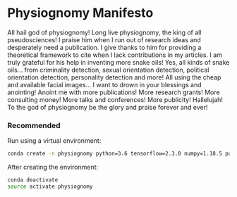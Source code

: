 # Physiognomy Manifesto
All hail god of physiognomy! Long live physiognomy, the king of all pseudosciences! I praise him when I run out of research ideas and desperately need a publication. I give thanks to him for providing a theoretical framework to cite when I lack contributions in my articles. I am truly grateful for his help in inventing more snake oils! Yes, all kinds of snake oils... from criminality detection, sexual orientation detection, political orientation detection, personality detection and more! All using the cheap and available facial images... I want to drown in your blessings and anointing! Anoint me with more publications! More research grants! More consulting money! More talks and conferences! More publicity! Hallelujah! To the god of physiognomy be the glory and praise forever and ever!

### Recommended
Run using a virtual environment:
```bash
conda create -n physiognomy python=3.6 tensorflow=2.3.0 numpy=1.18.5 pandas=1.0.5 opencv-python-headless=4.2.0.34 dlib=19.21.0 imutils=0.5.3 scikit-learn=0.21.3 moviepy=1.0.3 pyaudioanalysis=0.3.2
```
After creating the environment:
```bash
conda deactivate
source activate physiognomy
